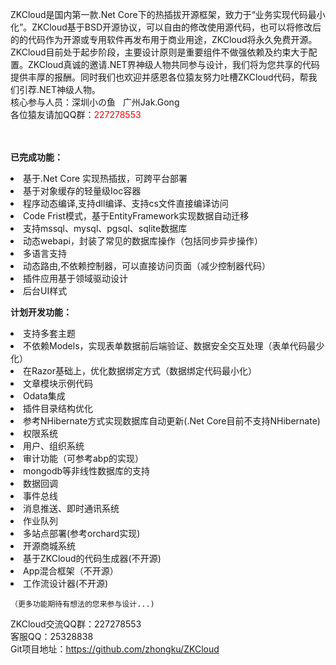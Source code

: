 ZKCloud是国内第一款.Net Core下的热插拔开源框架，致力于“业务实现代码最小化”。ZKCloud基于BSD开源协议，可以自由的修改使用源代码，也可以将修改后的的代码作为开源或专用软件再发布用于商业用途，ZKCloud将永久免费开源。ZKCloud目前处于起步阶段，主要设计原则是重要组件不做强依赖及约束大于配置。ZKCloud真诚的邀请.NET界神级人物共同参与设计，我们将为您共享的代码提供丰厚的报酬。同时我们也欢迎并感恩各位猿友努力吐槽ZKCloud代码，帮我们引荐.NET神级人物。<br/>
核心参与人员：深圳小の鱼   &nbsp;&nbsp;广州Jak.Gong <br/>
各位猿友请加QQ群：<font style="color:red">227278553</font><br/>
<br/><br/>

	
<strong>已完成功能：</strong><br/>
	<li>基于.Net Core 实现热插拔，可跨平台部署</li>
	<li>基于对象缓存的轻量级Ioc容器</li>
	<li>程序动态编译,支持dll编译、支持cs文件直接编译访问</li>
	<li>Code Frist模式，基于EntityFramework实现数据自动迁移</li>
	<li>支持mssql、mysql、pgsql、sqlite数据库</li>
	<li>动态webapi，封装了常见的数据库操作（包括同步异步操作）</li>
	<li>多语言支持</li>
	<li>动态路由,不依赖控制器，可以直接访问页面（减少控制器代码）</li>
	<li>插件应用基于领域驱动设计</li>
	<li>后台UI样式</li>

	

<strong>计划开发功能：</strong><br/>
	<li>支持多套主题</li>
	<li>不依赖Models，实现表单数据前后端验证、数据安全交互处理（表单代码最少化）</li>
	<li>在Razor基础上，优化数据绑定方式（数据绑定代码最小化）</li>
	<li>文章模块示例代码</li>
	<li>Odata集成</li>
	<li>插件目录结构优化</li>
	<li>参考NHibernate方式实现数据库自动更新(.Net Core目前不支持NHibernate)</li>
	<li>权限系统</li>
	<li>用户、组织系统</li>
	<li>审计功能（可参考abp的实现）</li>
	<li>mongodb等非线性数据库的支持</li>
	<li>数据回调</li>
	<li>事件总线</li>
	<li>消息推送、即时通讯系统</li>
	<li>作业队列</li>
	<li>多站点部署(参考orchard实现)</li>
	<li>开源商城系统</li>
	<li>基于ZKCloud的代码生成器(不开源)</li>
	<li>App混合框架（不开源）</li>
	<li>工作流设计器(不开源)</li>


	（更多功能期待有想法的您来参与设计...)


ZKCloud交流QQ群：227278553<br/>
客服QQ：25328838<br/>
Git项目地址：https://github.com/zhongku/ZKCloud <br/>
